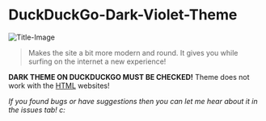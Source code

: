 
# DuckDuckGo-Dark-Violet-Theme
![Title-Image](https://userstyles.org/style_screenshots/184142_after.png?r=1638924023)
> Makes the site a bit more modern and round. It gives you while surfing on the internet a new experience! 

**DARK THEME ON DUCKDUCKGO MUST BE CHECKED!**
Theme does not work with the [HTML](https://duckduckgo.com/html) websites!

_If you found bugs or have suggestions then you can let me hear about it in the issues tab! c:_